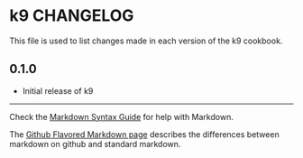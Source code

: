 k9 CHANGELOG
============

This file is used to list changes made in each version of the k9 cookbook.

0.1.0
-----
- Initial release of k9

- - -
Check the [Markdown Syntax Guide](http://daringfireball.net/projects/markdown/syntax) for help with Markdown.

The [Github Flavored Markdown page](http://github.github.com/github-flavored-markdown/) describes the differences between markdown on github and standard markdown.
